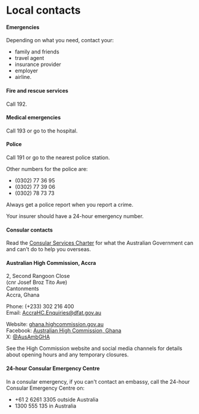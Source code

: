 # Local contacts

#### Emergencies

Depending on what you need, contact your:

* family and friends
* travel agent
* insurance provider
* employer
* airline.

#### Fire and rescue services

Call 192.

#### Medical emergencies

Call 193 or go to the hospital.

#### Police

Call 191 or go to the nearest police station.

Other numbers for the police are:

* (0302) 77 36 95
* (0302) 77 39 06
* (0302) 78 73 73

Always get a police report when you report a crime.

Your insurer should have a 24-hour emergency number.

#### Consular contacts

Read the [Consular Services Charter](/node/46) for what the Australian Government can and can't do to help you overseas.

#### Australian High Commission, Accra

2, Second Rangoon Close  
(cnr Josef Broz Tito Ave)  
Cantonments  
Accra, Ghana  
  
Phone: (+233) 302 216 400  
Email: [AccraHC.Enquiries@dfat.gov.au](mailto:AccraHC.Enquiries@dfat.gov.au)  
  
Website: [ghana.highcommission.gov.au](http://www.ghana.highcommission.gov.au/acra/home.html)  
Facebook: [Australian High Commission, Ghana](https://www.facebook.com/AustralianHighCommissionGhana)  
X: [@AusAmbGHA](https://twitter.com/ausambgha)

See the High Commission website and social media channels for details about opening hours and any temporary closures.

#### 24-hour Consular Emergency Centre

In a consular emergency, if you can't contact an embassy, call the 24-hour Consular Emergency Centre on:

* +61 2 6261 3305 outside Australia
* 1300 555 135 in Australia